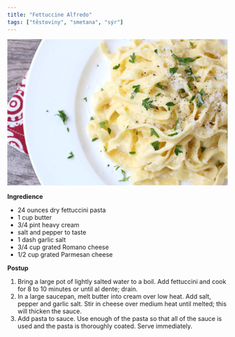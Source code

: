 ```yaml
---
title: "Fettuccine Alfredo"
tags: ["těstoviny", "smetana", "sýr"]
---
```


![bananove livance](./images/Fettuccine-Alfredo-5.jpg)

**Ingredience**

- 24 ounces dry fettuccini pasta
- 1 cup butter
- 3/4 pint heavy cream
- salt and pepper to taste
- 1 dash garlic salt
- 3/4 cup grated Romano cheese
- 1/2 cup grated Parmesan cheese

**Postup**

1. Bring a large pot of lightly salted water to a boil. Add fettuccini and cook for 8 to 10 minutes or until al dente; drain.
2. In a large saucepan, melt butter into cream over low heat. Add salt, pepper and garlic salt. Stir in cheese over medium heat until melted; this will thicken the sauce.
3. Add pasta to sauce. Use enough of the pasta so that all of the sauce is used and the pasta is thoroughly coated. Serve immediately.
